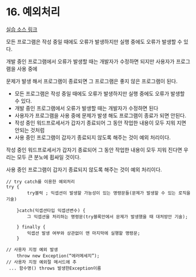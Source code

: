 # 16. 예외처리

[실습 소스 링크](https://github.com/jinrang2/TJS_BigData/tree/master/src/1_JAVA/ch16_exception/src/com/lec)

모든 프로그램은 작성 중일 때에도 오류가 발생하지만 실행 중에도 오류가 발생할 수 있다.

개발 중인 프로그램에서 오류가 발생할 때는 개발자가 수정하면 되지만 사용자가 프로그램을 사용 중에

문제가 발생 해서 프로그램이 종료되면 그 프로그램은 좋지 않은 프로그램이 된다.

* 모든 프로그램은 작성 중일 때에도 오류가 발생하지만 실행 중에도 오류가 발생할 수 있다.
* 개발 중인 프로그램에서 오류가 발생할 때는 개발자가 수정하면 된다
* 사용자가  프로그램을 사용 중에 문제가 발생 해도 프로그램이 종료가 되면 안된다.
* 작성 중인 워드프로세서가 갑자기 종료되어 그 동안 작업한 내용이 모두 지워 지면 안되는 것처럼
*  사용 중인 프로그램이 갑자기 종료되지 않도록 해주는 것이 예외 처리이다.

작성 중인 워드프로세서가 갑자기 종료되어 그 동안 작업한 내용이 모두 지워 진다면 우리는 모두 큰 분노에 휩싸일 것이다.

사용 중인 프로그램이 갑자기 종료되지 않도록 해주는 것이 예외 처리이다.

```text
// try catch를 이용한 예외처리 
try {
        try블럭 ; 익셉션이 발생할 가능성이 있는 명령문들(문제가 발생할 수 있는 로직을 기술)

    }catch(익셉션타입 익셉션변수) {
        그 익셉션을 처리하는 명령문(try블록안에서 문제가 발생했을 때 대처방안 기술);

    } finally {
        익셉션 발생 여부와 상관없이 맨 마지막에 실행할 명령문;
    }
```

```text
// 사용자 지정 예외 발생
    throw new Exception(“에러메세지”);
// 사용자 지정 예외절 메서드에 추
 ... 함수명() throws 발생한Exception이름
```

